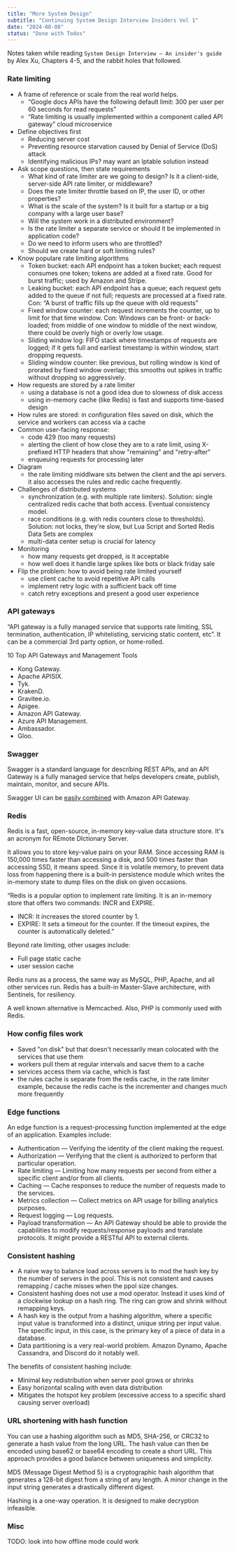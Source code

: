 ```yaml
---
title: "More System Design"
subtitle: "Continuing System Design Interview Insiders Vol 1"
date: "2024-08-08"
status: "Done with Todos"
---
```


Notes taken while reading `System Design Interview – An insider's guide` by Alex Xu, Chapters 4-5, and the rabbit holes that followed.

### Rate limiting

- A frame of reference or scale from the real world helps.
  - “Google docs APIs have the following default limit: 300 per user per 60 seconds for read requests”
  - “Rate limiting is usually implemented within a component called API gateway” cloud microservice
- Define objectives first
  - Reducing server cost
  - Preventing resource starvation caused by Denial of Service (DoS) attack
  - Identifying malicious IPs? may want an Iptable solution instead
- Ask scope questions, then state requirements
  - What kind of rate limiter are we going to design? Is it a client-side, server-side API rate limiter, or middleware?
  - Does the rate limiter throttle based on IP, the user ID, or other properties?
  - What is the scale of the system? Is it built for a startup or a big company with a large user base?
  - Will the system work in a distributed environment?
  - Is the rate limiter a separate service or should it be implemented in application code?
  - Do we need to inform users who are throttled?
  - Should we create hard or soft limiting rules?
- Know populare rate limiting algorithms
  - Token bucket: each API endpoint has a token bucket; each request consumes one token; tokens are added at a fixed rate. Good for burst traffic; used by Amazon and Stripe.
  - Leaking bucket: each API endpoint has a queue; each request gets added to the queue if not full; requests are processed at a fixed rate. Con: “A burst of traffic fills up the queue with old requests”
  - Fixed window counter: each request increments the counter, up to limit for that time window. Con: Windows can be front- or back-loaded; from middle of one window to middle of the next window, there could be overly high or overly low usage.
  - Sliding window log: FIFO stack where timestamps of requests are logged; if it gets full and earliest timestamp is within window, start dropping requests.
  - Sliding window counter: like previous, but rolling window is kind of prorated by fixed window overlap; this smooths out spikes in traffic without dropping so aggressively.
- How requests are stored by a rate limiter
  - using a database is not a good idea due to slowness of disk access
  - using in-memory cache (like Redis) is fast and supports time-based design
- How rules are stored: in configuration files saved on disk, which the service and workers can access via a cache
- Common user-facing response:
  - code 429 (too many requests)
  - alerting the client of how close they are to a rate limit, using X-prefixed HTTP headers that show "remaining" and "retry-after"
  - enqueuing requests for processing later
- Diagram
  - the rate limiting middlware sits betwen the client and the api servers. it also accesses the rules and redic cache frequently.
- Challenges of distributed systems
  - synchronization (e.g. with multiple rate limiters). Solution: single centralized redis cache that both access. Eventual consistency model.
  - race conditions (e.g. with redis counters close to thresholds). Solution: not locks, they're slow, but Lua Script and Sorted Redis Data Sets are complex
  - multi-data center setup is crucial for latency
- Monitoring
  - how many requests get dropped, is it acceptable
  - how well does it handle large spikes like bots or black friday sale
- Flip the problem: how to avoid being rate limited yourself
  - use client cache to avoid repetitive API calls
  - implement retry logic with a sufficient back off time
  - catch retry exceptions and present a good user experience

### API gateways

“API gateway is a fully managed service that supports rate limiting, SSL termination, authentication, IP whitelisting, servicing static content, etc”.
It can be a commercial 3rd party option, or home-rolled.

10 Top API Gateways and Management Tools

- Kong Gateway.
- Apache APISIX.
- Tyk.
- KrakenD.
- Gravitee.io.
- Apigee.
- Amazon API Gateway.
- Azure API Management.
- Ambassador.
- Gloo.

### Swagger

Swagger is a standard language for describing REST APIs, and an API Gateway is a fully managed service that helps developers create, publish, maintain, monitor, and secure APIs.

Swagger UI can be [easily combined](https://swagger.io/blog/api-development/introducing-the-amazon-api-gateway-integration/) with Amazon API Gateway.

### Redis

Redis is a fast, open-source, in-memory key-value data structure store. It's an acronym for REmote DIctionary Server.

It allows you to store key-value pairs on your RAM. Since accessing RAM is 150,000 times faster than accessing a disk, and 500 times faster than accessing SSD, it means speed. Since it is volatile memory, to prevent data loss from happening there is a built-in persistence module which writes the in-memory state to dump files on the disk on given occasions.

“Redis is a popular option to implement rate limiting. It is an in-memory store that offers two commands: INCR and EXPIRE.

- INCR: It increases the stored counter by 1.
- EXPIRE: It sets a timeout for the counter. If the timeout expires, the counter is automatically deleted.”

Beyond rate limiting, other usages include:

- Full page static cache
- user session cache

Redis runs as a process, the same way as MySQL, PHP, Apache, and all other services run. Redis has a built-in Master-Slave architecture, with Sentinels, for resiliency.

A well known alternative is Memcached. Also, PHP is commonly used with Redis.

### How config files work

- Saved "on disk" but that doesn't necessarily mean colocated with the services that use them
- workers pull them at regular intervals and sacve them to a cache
- services access them via cache, which is fast
- the rules cache is separate from the redis cache, in the rate limiter example, because the redis cache is the incrementer and changes much more frequently

### Edge functions

An edge function is a request-processing function implemented at the edge of an application. Examples include:

- Authentication — Verifying the identity of the client making the request.
- Authorization — Verifying that the client is authorized to perform that particular operation.
- Rate limiting — Limiting how many requests per second from either a specific client and/or from all clients.
- Caching — Cache responses to reduce the number of requests made to the services.
- Metrics collection — Collect metrics on API usage for billing analytics purposes.
- Request logging — Log requests.
- Payload transformation — An API Gateway should be able to provide the capabilities to modify requests/response payloads and translate protocols. It might provide a RESTful API to external clients.

### Consistent hashing

- A naive way to balance load across servers is to mod the hash key by the number of servers in the pool. This is not consistent and causes remapping / cache misses when the ppol size changes.
- Consistent hashing does not use a mod operator. Instead it uses kind of a clockwise lookup on a hash ring. The ring can grow and shrink without remapping keys.
- A hash key is the output from a hashing algorithm, where a specific input value is transformed into a distinct, unique string per input value. The specific input, in this case, is the primary key of a piece of data in a database.
- Data partitioning is a very real-world problem. Amazon Dynamo, Apache Cassandra, and Discord do it notably well.

The benefits of consistent hashing include:

- Minimal key redistribution when server pool grows or shrinks
- Easy horizontal scaling with even data distribution
- Mitigates the hotspot key problem (excessive access to a specific shard causing server overload)

### URL shortening with hash function

You can use a hashing algorithm such as MD5, SHA-256, or CRC32 to generate a hash value from the long URL. The hash value can then be encoded using base62 or base64 encoding to create a short URL. This approach provides a good balance between uniqueness and simplicity.

MD5 (Message Digest Method 5) is a cryptographic hash algorithm that generates a 128-bit digest from a string of any length. A minor change in the input string generates a drastically different digest.

Hashing is a one-way operation. It is designed to make decryption infeasible.

### Misc

TODO: look into how offline mode could work
